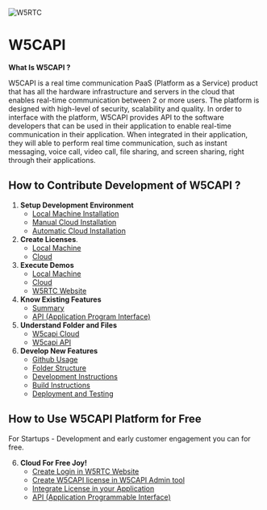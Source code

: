![W5RTC](https://github.com/W5RTC/W5RTC_TechSupport/blob/master/W5CAPI/docs/images/w5rtclogo.png?raw=true)

W5CAPI
=======

**What Is W5CAPI ?**

W5CAPI is a real time communication PaaS (Platform as a Service) product that has all the hardware infrastructure and servers in the cloud that enables real-time communication between 2 or more users. The platform is designed with high-level of security, scalability and quality. In order to interface with the platform, W5CAPI provides API to the software developers that can be used in their application to enable real-time communication in their application. When integrated in their application, they will able to perform real time communication, such as instant messaging, voice call, video call, file sharing, and screen sharing, right through their applications.

How to Contribute Development of W5CAPI ?
--------------------------
 1. **Setup Development Environment**
    - [Local Machine Installation](https://github.com/W5RTC/W5RTC_TechSupport/blob/master/W5CAPI/docs/development_local.md)
    - [Manual Cloud Installation](https://github.com/W5RTC/W5RTC_TechSupport/blob/master/W5CAPI/docs/development_cloud.md)
    - [Automatic Cloud Installation](http://nodejs.com)
 2. **Create Licenses**.
    - [Local Machine](http://nodejs.com)
    - [Cloud](https://github.com/W5RTC/W5RTC_TechSupport/blob/master/W5CAPI/docs/license_cloud.md)
 3. **Execute Demos**
     - [ Local Machine](https://github.com/W5RTC/W5RTC_TechSupport/blob/master/W5CAPI/docs/localmachine.md)
     - [Cloud](http://nodejs.com)
     - [W5RTC Website](https://github.com/W5RTC/W5RTC_TechSupport/blob/master/W5CAPI/docs/websitedemo.md)
 4. **Know Existing Features**
     - [Summary](https://github.com/W5RTC/W5RTC_TechSupport/blob/master/W5CAPI/docs/summary.md)
     - [API (Application Program Interface)](http://nodejs.com)
 5. **Understand Folder and Files**
     - [W5capi Cloud](http://nodejs.com)
     - [W5capi API](http://nodejs.com)
 6. **Develop New Features**
     - [Github Usage](https://github.com/W5RTC/W5RTC_TechSupport/blob/master/W5CAPI/docs/contributing.md)
     - [Folder Structure](http://nodejs.com)
     - [Development Instructions](http://nodejs.com)
     - [Build Instructions](http://nodejs.com)
     - [Deployment and Testing](http://nodejs.com)
     
How to Use W5CAPI Platform for Free 
-------------
For Startups - Development and early customer engagement you can for free.

  6. **Cloud For Free Joy!**
     - [Create Login in W5RTC Website](https://github.com/W5RTC/W5RTC_TechSupport/blob/master/W5CAPI/docs/loginwebsite.md)
     - [Create W5CAPI license in W5CAPI Admin tool](https://github.com/W5RTC/W5RTC_TechSupport/blob/master/W5CAPI/docs/capilicense.md)
     - [Integrate License in your Application](http://nodejs.com)
     - [API (Application Programmable Interface)](http://nodejs.com)
 
 

